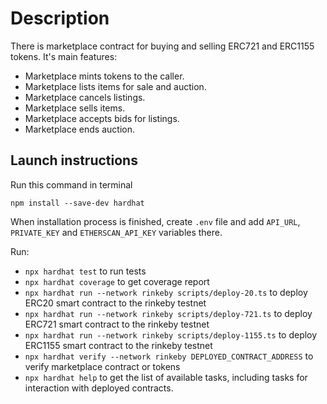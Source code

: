 # Description
There is marketplace contract for buying and selling ERC721 and ERC1155 tokens. It's main features:
* Marketplace mints tokens to the caller.
* Marketplace lists items for sale and auction.
* Marketplace cancels listings.
* Marketplace sells items.
* Marketplace accepts bids for listings.
* Marketplace ends auction.

## Launch instructions
Run this command in terminal
```
npm install --save-dev hardhat
```
When installation process is finished, create `.env` file and add `API_URL`, `PRIVATE_KEY` and `ETHERSCAN_API_KEY` variables there.

Run:
* `npx hardhat test` to run tests
* `npx hardhat coverage` to get coverage report
* `npx hardhat run --network rinkeby scripts/deploy-20.ts` to deploy ERC20 smart contract to the rinkeby testnet
* `npx hardhat run --network rinkeby scripts/deploy-721.ts` to deploy ERC721 smart contract to the rinkeby testnet
* `npx hardhat run --network rinkeby scripts/deploy-1155.ts` to deploy ERC1155 smart contract to the rinkeby testnet
* `npx hardhat verify --network rinkeby DEPLOYED_CONTRACT_ADDRESS` to verify marketplace contract or tokens
* `npx hardhat help` to get the list of available tasks, including tasks for interaction with deployed contracts.